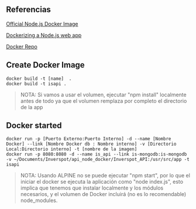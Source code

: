 ## Referencias

[Official Node.js Docker Image](https://hub.docker.com/_/node/)

[Dockerizing a Node.js web app](https://nodejs.org/en/docs/guides/nodejs-docker-webapp/)

[Docker Repo](https://github.com/nodejs/docker-node/tree/90d5e3df903b830d039d3fe8f30e3a62395db37e)

## Create Docker Image
```
docker build -t [name]  .
docker build -t isapi .
```
> NOTA: Si vamos a usar el volumen, ejecutar "npm install" localmente antes de todo ya que el volumen remplaza por completo el directorio de la app

## Docker started
```
docker run -p [Puerto Externo:Puerto Interno] -d --name [Nombre Docker] --link [Nombre Docker db : Nombre interno] -v [Directorio Local:Directorio interno] -t [nombre de la imagen]
docker run -p 8080:8080 -d --name is_api --link is-mongodb:is-mongodb -v ~/Documents/Inverspot/api_node_docker/Inverspot_API:/usr/src/app -t isapi
```
> NOTA: Usando ALPINE no se puede ejecutar "npm start", por lo que el iniciar el docker se ejecuta la aplicación como "node index.js", esto implica que tenemos que instalar localmente y los módulos necesarios, y el volumen de Docker incluirá (no es lo recomendable) node_modules.
